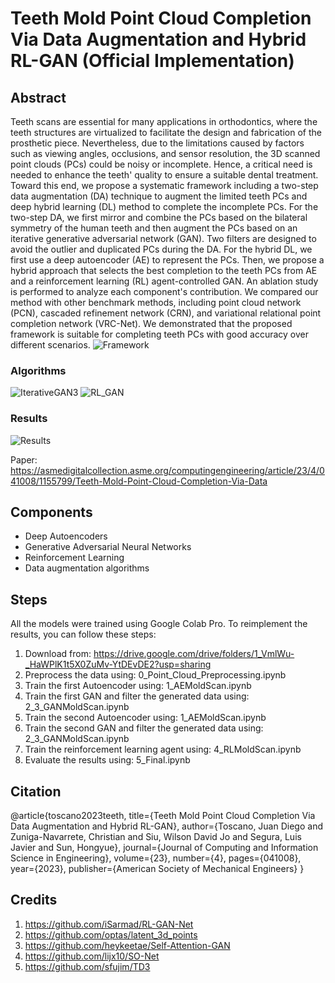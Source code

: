 # Teeth Mold Point Cloud Completion Via Data Augmentation and Hybrid RL-GAN (Official Implementation)

## Abstract

Teeth scans are essential for many applications in orthodontics, where the teeth structures
are virtualized to facilitate the design and fabrication of the prosthetic piece. Nevertheless,
due to the limitations caused by factors such as viewing angles, occlusions, and sensor resolution, the 3D scanned point clouds (PCs) could be noisy or incomplete. Hence, a critical need is needed to enhance the teeth' quality to ensure a suitable dental treatment.
Toward this end, we propose a systematic framework including a two-step data augmentation (DA) technique to augment the limited teeth PCs and deep hybrid learning (DL)
method to complete the incomplete PCs. For the two-step DA, we first mirror and
combine the PCs based on the bilateral symmetry of the human teeth and then augment
the PCs based on an iterative generative adversarial network (GAN). Two filters are
designed to avoid the outlier and duplicated PCs during the DA. For the hybrid DL, we
first use a deep autoencoder (AE) to represent the PCs. Then, we propose a hybrid approach
that selects the best completion to the teeth PCs from AE and a reinforcement learning (RL)
agent-controlled GAN. An ablation study is performed to analyze each component's contribution. We compared our method with other benchmark methods, including point cloud
network (PCN), cascaded refinement network (CRN), and variational relational point completion network (VRC-Net). We demonstrated that the proposed framework is suitable for
completing teeth PCs with good accuracy over different scenarios.
![Framework](https://github.com/jdtoscano94/Hybrid-RL-GAN-Point_Cloud_Completion/assets/102500060/7199ab9b-f87d-4fef-b8b5-f7175a8fcfb6)
### Algorithms
![IterativeGAN3](https://github.com/jdtoscano94/Hybrid-RL-GAN-Point_Cloud_Completion/assets/102500060/41d86c9f-5d20-4e7e-ba30-291a2ae2e33c)
![RL_GAN](https://github.com/jdtoscano94/Hybrid-RL-GAN-Point_Cloud_Completion/assets/102500060/3896cf49-d6ae-4b5e-83ba-7c2e418f24d7)


### Results
![Results](https://github.com/jdtoscano94/Hybrid-RL-GAN-Point_Cloud_Completion/assets/102500060/b714997e-495b-4de2-aef5-070003c115b2)



Paper: https://asmedigitalcollection.asme.org/computingengineering/article/23/4/041008/1155799/Teeth-Mold-Point-Cloud-Completion-Via-Data

## Components
 - Deep Autoencoders
 - Generative Adversarial Neural Networks
 - Reinforcement Learning
 - Data augmentation algorithms
## Steps
All the models were trained using Google Colab Pro. To reimplement the results, you can follow these steps:
1. Download from: https://drive.google.com/drive/folders/1_VmlWu-_HaWPlK1t5X0ZuMv-YtDEvDE2?usp=sharing
2. Preprocess the data using: 0_Point_Cloud_Preprocessing.ipynb
3. Train the first Autoencoder using: 1_AEMoldScan.ipynb
4. Train the first GAN and filter the generated data using: 2_3_GANMoldScan.ipynb
5. Train the second Autoencoder using: 1_AEMoldScan.ipynb
6. Train the second GAN and filter the generated data using: 2_3_GANMoldScan.ipynb
7. Train the reinforcement learning agent using: 4_RLMoldScan.ipynb
8. Evaluate the results using: 5_Final.ipynb
## Citation
@article{toscano2023teeth,
  title={Teeth Mold Point Cloud Completion Via Data Augmentation and Hybrid RL-GAN},
  author={Toscano, Juan Diego and Zuniga-Navarrete, Christian and Siu, Wilson David Jo and Segura, Luis Javier and Sun, Hongyue},
  journal={Journal of Computing and Information Science in Engineering},
  volume={23},
  number={4},
  pages={041008},
  year={2023},
  publisher={American Society of Mechanical Engineers}
}
## Credits 
1. https://github.com/iSarmad/RL-GAN-Net
2. https://github.com/optas/latent_3d_points
3. https://github.com/heykeetae/Self-Attention-GAN
4. https://github.com/lijx10/SO-Net
5. https://github.com/sfujim/TD3

